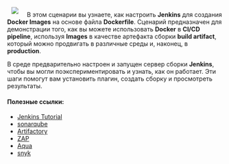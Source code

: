 <img style="float: left; padding:5px 20px 5px 10px" src="https://user-images.githubusercontent.com/21102559/39315185-0d9230fe-4944-11e8-9660-0d23401d30ca.png">



В этом сценарии вы узнаете, как настроить **Jenkins** для создания **Docker Images** на основе файла **Dockerfile**. 
Сценарий предназначен для демонстрации того, как вы можете использовать **Docker** в **CI/CD pipeline**, 
используя **Images** в качестве артефакта сборки **build artifact**, который можно продвигать в различные среды и, наконец, в **production**.


В среде предварительно настроен и запущен сервер сборки **Jenkins**, чтобы вы могли поэкспериментировать и узнать, как он работает. 
Эти шаги помогут вам установить плагин, создать сборку и просмотреть результаты.


#### Полезные ссылки:
 * [Jenkins Tutorial](https://jenkins.io/doc/tutorials/)
 * [sonarqube](https://hub.docker.com/_/sonarqube)
 * [Artifactory](https://jfrog.com/integration/bintray-docker-hub/)
 * [ZAP](https://www.zaproxy.org/)
 * [Aqua](https://github.com/aquasecurity/microscanner#aqua-security-edition-comparison)
 * [snyk](https://snyk.io/)
